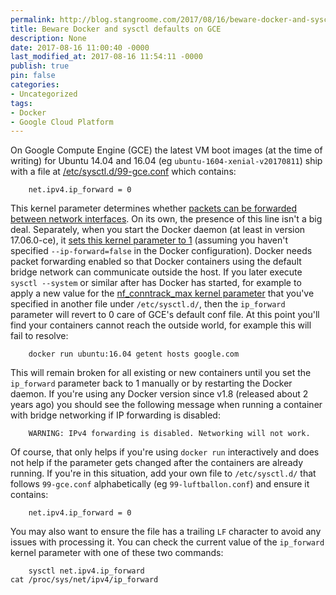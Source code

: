 ```yaml
---
permalink: http://blog.stangroome.com/2017/08/16/beware-docker-and-sysctl-defaults-on-gce/
title: Beware Docker and sysctl defaults on GCE
description: None
date: 2017-08-16 11:00:40 -0000
last_modified_at: 2017-08-16 11:54:11 -0000
publish: true
pin: false
categories:
- Uncategorized
tags:
- Docker
- Google Cloud Platform
---
```

On Google Compute Engine (GCE) the latest VM boot images (at the time of writing) for Ubuntu 14.04 and 16.04 (eg `ubuntu-1604-xenial-v20170811`) ship with a file at [/etc/sysctl.d/99-gce.conf](https://gist.github.com/jstangroome/be4bee805c97063c28869ff4d636ed26) which contains:
  
        net.ipv4.ip_forward = 0

This kernel parameter determines whether [packets can be forwarded between network interfaces](https://www.kernel.org/doc/Documentation/networking/ip-sysctl.txt). On its own, the presence of this line isn't a big deal. Separately, when you start the Docker daemon (at least in version 17.06.0-ce), it [sets this kernel parameter to 1](https://docs.docker.com/engine/userguide/networking/default_network/container-communication/#communicating-to-the-outside-world) (assuming you haven't specified `--ip-forward=false` in the Docker configuration). Docker needs packet forwarding enabled so that Docker containers using the default bridge network can communicate outside the host. If you later execute `sysctl --system` or similar after has Docker has started, for example to apply a new value for the [nf_conntrack_max kernel parameter](https://www.kernel.org/doc/Documentation/networking/nf_conntrack-sysctl.txt) that you've specified in another file under `/etc/sysctl.d/`, then the `ip_forward` parameter will revert to 0 care of GCE's default conf file. At this point you'll find your containers cannot reach the outside world, for example this will fail to resolve:
  
        docker run ubuntu:16.04 getent hosts google.com

This will remain broken for all existing or new containers until you set the `ip_forward` parameter back to 1 manually or by restarting the Docker daemon. If you're using any Docker version since v1.8 (released about 2 years ago) you should see the following message when running a container with bridge networking if IP forwarding is disabled:
  
        WARNING: IPv4 forwarding is disabled. Networking will not work.

Of course, that only helps if you're using `docker run` interactively and does not help if the parameter gets changed after the containers are already running. If you're in this situation, add your own file to `/etc/sysctl.d/` that follows `99-gce.conf` alphabetically (eg `99-luftballon.conf`) and ensure it contains:
  
        net.ipv4.ip_forward = 0

You may also want to ensure the file has a trailing `LF` character to avoid any issues with processing it. You can check the current value of the `ip_forward` kernel parameter with one of these two commands:
  
        sysctl net.ipv4.ip_forward
    cat /proc/sys/net/ipv4/ip_forward

